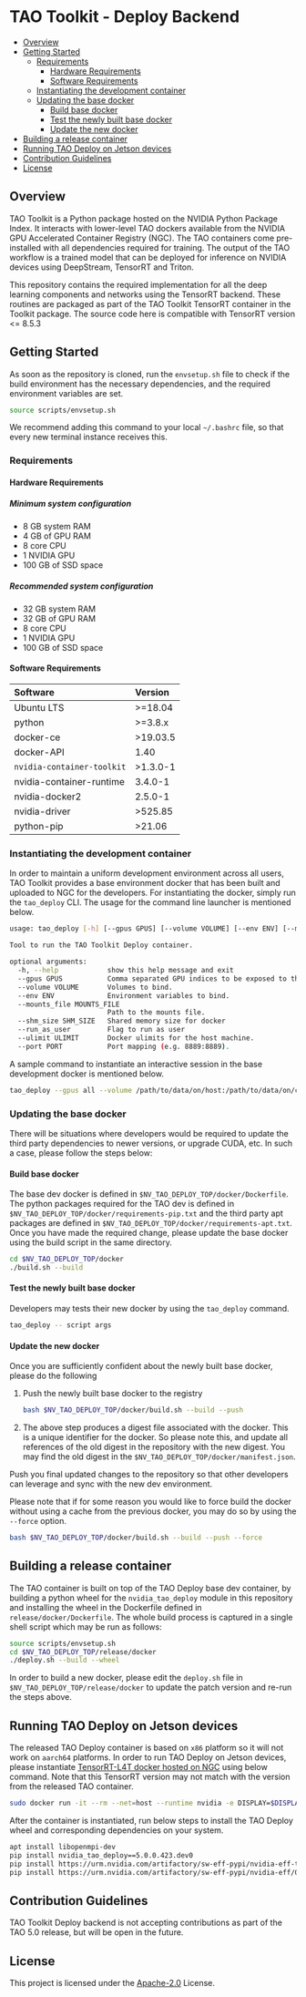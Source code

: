 # TAO Toolkit - Deploy Backend

<!-- vscode-markdown-toc -->
* [Overview](#Overview)
* [Getting Started](#GettingStarted)
	* [Requirements](#Requirements)
		* [Hardware Requirements](#HardwareRequirements)
		* [Software Requirements](#SoftwareRequirements)
	* [Instantiating the development container](#Instantiatingthedevelopmentcontainer)
	* [Updating the base docker](#Updatingthebasedocker)
		* [Build base docker](#Buildbasedocker)
		* [Test the newly built base docker](#Testthenewlybuiltbasedocker)
		* [Update the new docker](#Updatethenewdocker)
* [Building a release container](#Buildingareleasecontainer)
* [Running TAO Deploy on Jetson devices](#JetsonDevices)
* [Contribution Guidelines](#ContributionGuidelines)
* [License](#License)

<!-- vscode-markdown-toc-config
	numbering=false
	autoSave=true
	/vscode-markdown-toc-config -->
<!-- /vscode-markdown-toc -->

## <a name='Overview'></a>Overview

TAO Toolkit is a Python package hosted on the NVIDIA Python Package Index. It interacts with lower-level TAO dockers available from the NVIDIA GPU Accelerated Container Registry (NGC). The TAO containers come pre-installed with all dependencies required for training. The output of the TAO workflow is a trained model that can be deployed for inference on NVIDIA devices using DeepStream, TensorRT and Triton.

This repository contains the required implementation for all the deep learning components and networks using the TensorRT backend. These routines are packaged as part of the TAO Toolkit TensorRT container in the Toolkit package. The source code here is compatible with TensorRT version <= 8.5.3

## <a name='GettingStarted'></a>Getting Started

As soon as the repository is cloned, run the `envsetup.sh` file to check
if the build environment has the necessary dependencies, and the required
environment variables are set.

```sh
source scripts/envsetup.sh
```

We recommend adding this command to your local `~/.bashrc` file, so that every new terminal instance receives this.

### <a name='Requirements'></a>Requirements

#### <a name='HardwareRequirements'></a>Hardware Requirements

##### Minimum system configuration

* 8 GB system RAM
* 4 GB of GPU RAM
* 8 core CPU
* 1 NVIDIA GPU
* 100 GB of SSD space

##### Recommended system configuration

* 32 GB system RAM
* 32 GB of GPU RAM
* 8 core CPU
* 1 NVIDIA GPU
* 100 GB of SSD space

#### <a name='SoftwareRequirements'></a>Software Requirements

| **Software**                     | **Version** |
| :--- | :--- |
| Ubuntu LTS                       | >=18.04     |
| python                           | >=3.8.x     |
| docker-ce                        | >19.03.5    |
| docker-API                       | 1.40        |
| `nvidia-container-toolkit`       | >1.3.0-1    |
| nvidia-container-runtime         | 3.4.0-1     |
| nvidia-docker2                   | 2.5.0-1     |
| nvidia-driver                    | >525.85     |
| python-pip                       | >21.06      |

### <a name='Instantiatingthedevelopmentcontainer'></a>Instantiating the development container

In order to maintain a uniform development environment across all users, TAO Toolkit provides a base environment docker that has been built and uploaded to NGC for the developers. For instantiating the docker, simply run the `tao_deploy` CLI. The usage for the command line launcher is mentioned below.

```sh
usage: tao_deploy [-h] [--gpus GPUS] [--volume VOLUME] [--env ENV] [--mounts_file MOUNTS_FILE] [--shm_size SHM_SIZE] [--run_as_user] [--ulimit ULIMIT] [--port PORT]

Tool to run the TAO Toolkit Deploy container.

optional arguments:
  -h, --help            show this help message and exit
  --gpus GPUS           Comma separated GPU indices to be exposed to the docker.
  --volume VOLUME       Volumes to bind.
  --env ENV             Environment variables to bind.
  --mounts_file MOUNTS_FILE
                        Path to the mounts file.
  --shm_size SHM_SIZE   Shared memory size for docker
  --run_as_user         Flag to run as user
  --ulimit ULIMIT       Docker ulimits for the host machine.
  --port PORT           Port mapping (e.g. 8889:8889).

```

A sample command to instantiate an interactive session in the base development docker is mentioned below.

```sh
tao_deploy --gpus all --volume /path/to/data/on/host:/path/to/data/on/container --volume /path/to/results/on/host:/path/to/results/in/container
```

### <a name='Updatingthebasedocker'></a>Updating the base docker

There will be situations where developers would be required to update the third party dependencies to newer versions, or upgrade CUDA, etc. In such a case, please follow the steps below:

#### <a name='Buildbasedocker'></a>Build base docker

The base dev docker is defined in `$NV_TAO_DEPLOY_TOP/docker/Dockerfile`. The python packages required for the TAO dev is defined in `$NV_TAO_DEPLOY_TOP/docker/requirements-pip.txt` and the third party apt packages are defined in `$NV_TAO_DEPLOY_TOP/docker/requirements-apt.txt`. Once you have made the required change, please update the base docker using the build script in the same directory.

```sh
cd $NV_TAO_DEPLOY_TOP/docker
./build.sh --build
```

#### <a name='Testthenewlybuiltbasedocker'></a>Test the newly built base docker

Developers may tests their new docker by using the `tao_deploy` command.

```sh
tao_deploy -- script args
```

#### <a name='Updatethenewdocker'></a>Update the new docker

Once you are sufficiently confident about the newly built base docker, please do the following

1. Push the newly built base docker to the registry

    ```sh
    bash $NV_TAO_DEPLOY_TOP/docker/build.sh --build --push
    ```

2. The above step produces a digest file associated with the docker. This is a unique identifier for the docker. So please note this, and update all references of the old digest in the repository with the new digest. You may find the old digest in the `$NV_TAO_DEPLOY_TOP/docker/manifest.json`.

Push you final updated changes to the repository so that other developers can leverage and sync with the new dev environment.

Please note that if for some reason you would like to force build the docker without using a cache from the previous docker, you may do so by using the `--force` option.

```sh
bash $NV_TAO_DEPLOY_TOP/docker/build.sh --build --push --force
```

## <a name='Buildingareleasecontainer'></a>Building a release container

The TAO container is built on top of the TAO Deploy base dev container, by building a python wheel for the `nvidia_tao_deploy` module in this repository and installing the wheel in the Dockerfile defined in `release/docker/Dockerfile`. The whole build process is captured in a single shell script which may be run as follows:

```sh
source scripts/envsetup.sh
cd $NV_TAO_DEPLOY_TOP/release/docker
./deploy.sh --build --wheel
```

In order to build a new docker, please edit the `deploy.sh` file in `$NV_TAO_DEPLOY_TOP/release/docker` to update the patch version and re-run the steps above.

## <a name='JetsonDevices'></a>Running TAO Deploy on Jetson devices

The released TAO Deploy container is based on `x86` platform so it will not work on `aarch64` platforms. In order to run TAO Deploy on Jetson devices, please instantiate [TensorRT-L4T docker hosted on NGC](https://catalog.ngc.nvidia.com/orgs/nvidia/containers/l4t-tensorrt) using below command. Note that this TensorRT version may not match with the version from the released TAO container.

```sh
sudo docker run -it --rm --net=host --runtime nvidia -e DISPLAY=$DISPLAY -v /tmp/.X11-unix/:/tmp/.X11-unix nvcr.io/nvidia/l4t-tensorrt:xx
```

After the container is instantiated, run below steps to install the TAO Deploy wheel and corresponding dependencies on your system.

```sh
apt install libopenmpi-dev
pip install nvidia_tao_deploy==5.0.0.423.dev0
pip install https://urm.nvidia.com/artifactory/sw-eff-pypi/nvidia-eff-tao-encryption/0.1.7/nvidia_eff_tao_encryption-0.1.7-cp38-cp38-manylinux_2_17_aarch64.manylinux2014_aarch64.whl
pip install https://urm.nvidia.com/artifactory/sw-eff-pypi/nvidia-eff/0.6.2/nvidia_eff-0.6.2-py38-none-manylinux_2_17_aarch64.manylinux2014_aarch64.whl
```

## <a name='ContributionGuidelines'></a>Contribution Guidelines
TAO Toolkit Deploy backend is not accepting contributions as part of the TAO 5.0 release, but will be open in the future.

## <a name='License'></a>License
This project is licensed under the [Apache-2.0](./LICENSE) License.
